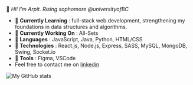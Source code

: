 👋 _Hi! I’m Arpit. Rising sophomore @universityofBC_

* 🌱 __Currently Learning__ : full-stack web development, strengthening my foundations in data structures and algorithms.
* 🔭 __Currently Working On__ : All-Sets
* 🚀 __Languages__ : JavaScript, Java, Python, HTML/CSS
* 💾 __Technologies__ : React.js, Node.js, Express, SASS, MySQL, MongoDB, Swing, Socket.io
* 🔨 __Tools__ : Figma, VSCode
* Feel free to contact me on [linkedin](https://www.linkedin.com/in/krarpit/ "Linkedin")



![My GitHub stats](https://github-readme-stats.vercel.app/api?username=kumarpit&theme=radical)


